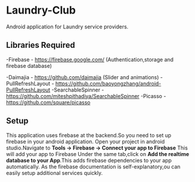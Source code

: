 # Laundry-Club
Android application for Laundry service providers.

## Libraries Required
-Firebase -  https://firebase.google.com/ (Authentication,storage and firebase database)

-Daimajia - https://github.com/daimajia (Slider and animations)
-PullRefreshLayout - https://github.com/baoyongzhang/android-PullRefreshLayout
-SearchableSpinner - https://github.com/miteshpithadiya/SearchableSpinner
-Picasso - https://github.com/square/picasso

## Setup
This application uses firebase at the backend.So you need to set up firebase in your android application.
Open your project in android studio.Navigate to __Tools -> Firebase -> Connect your app to Firebase__
This will add your app to Firebase
Under the same tab,click on __Add the realtime database to your App__.This adds firebase dependencies to your app automatically.
As the firebase documentation is self-explanatory,ou can easily setup additional services quickly.



























